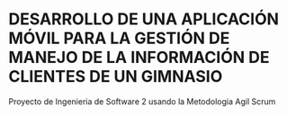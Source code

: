 # DESARROLLO DE UNA APLICACIÓN MÓVIL PARA LA GESTIÓN DE MANEJO DE LA INFORMACIÓN DE CLIENTES DE UN GIMNASIO 

Proyecto de Ingenieria de Software 2 usando la Metodologia Agil Scrum


